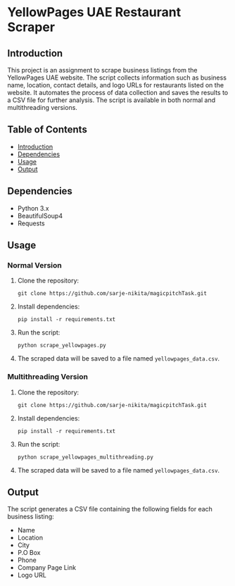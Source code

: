 # YellowPages UAE Restaurant Scraper

## Introduction

This project is an assignment to scrape business listings from the YellowPages UAE website. The script collects information such as business name, location, contact details, and logo URLs for restaurants listed on the website. It automates the process of data collection and saves the results to a CSV file for further analysis. The script is available in both normal and multithreading versions.

## Table of Contents
- [Introduction](#introduction)
- [Dependencies](#dependencies)
- [Usage](#usage)
- [Output](#output)


## Dependencies

- Python 3.x
- BeautifulSoup4
- Requests

## Usage

### Normal Version
1. Clone the repository:
    ```
    git clone https://github.com/sarje-nikita/magicpitchTask.git
    ```

2. Install dependencies:
    ```
    pip install -r requirements.txt
    ```

3. Run the script:
    ```
    python scrape_yellowpages.py
    ```

4. The scraped data will be saved to a file named `yellowpages_data.csv`.

### Multithreading Version
1. Clone the repository:
    ```
    git clone https://github.com/sarje-nikita/magicpitchTask.git
    ```

2. Install dependencies:
    ```
    pip install -r requirements.txt
    ```

3. Run the script:
    ```
    python scrape_yellowpages_multithreading.py
    ```

4. The scraped data will be saved to a file named `yellowpages_data.csv`.

## Output

The script generates a CSV file containing the following fields for each business listing:

- Name
- Location
- City
- P.O Box
- Phone
- Company Page Link
- Logo URL


